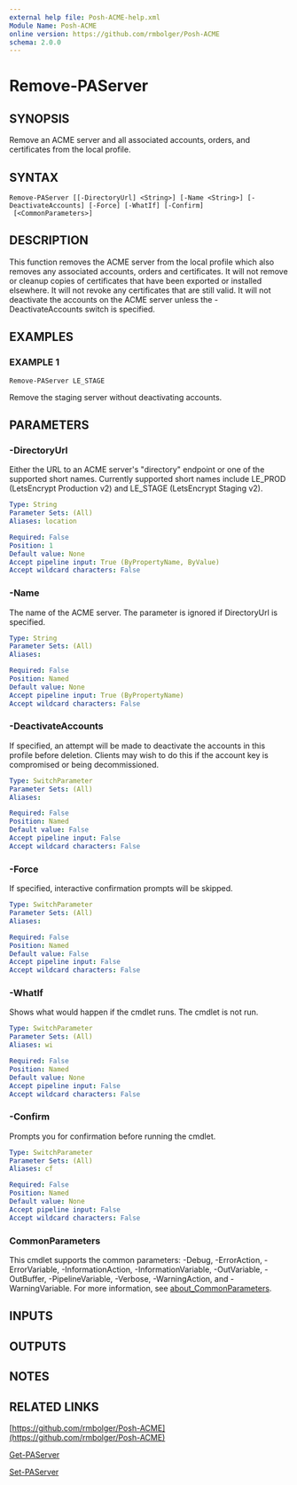 ```yaml
---
external help file: Posh-ACME-help.xml
Module Name: Posh-ACME
online version: https://github.com/rmbolger/Posh-ACME
schema: 2.0.0
---
```


# Remove-PAServer

## SYNOPSIS
Remove an ACME server and all associated accounts, orders, and certificates from the local profile.

## SYNTAX

```
Remove-PAServer [[-DirectoryUrl] <String>] [-Name <String>] [-DeactivateAccounts] [-Force] [-WhatIf] [-Confirm]
 [<CommonParameters>]
```

## DESCRIPTION
This function removes the ACME server from the local profile which also removes any associated accounts, orders and certificates.
It will not remove or cleanup copies of certificates that have been exported or installed elsewhere.
It will not revoke any certificates that are still valid.
It will not deactivate the accounts on the ACME server unless the -DeactivateAccounts switch is specified.

## EXAMPLES

### EXAMPLE 1
```
Remove-PAServer LE_STAGE
```

Remove the staging server without deactivating accounts.

## PARAMETERS

### -DirectoryUrl
Either the URL to an ACME server's "directory" endpoint or one of the supported short names.
Currently supported short names include LE_PROD (LetsEncrypt Production v2) and LE_STAGE (LetsEncrypt Staging v2).

```yaml
Type: String
Parameter Sets: (All)
Aliases: location

Required: False
Position: 1
Default value: None
Accept pipeline input: True (ByPropertyName, ByValue)
Accept wildcard characters: False
```

### -Name
The name of the ACME server.
The parameter is ignored if DirectoryUrl is specified.

```yaml
Type: String
Parameter Sets: (All)
Aliases:

Required: False
Position: Named
Default value: None
Accept pipeline input: True (ByPropertyName)
Accept wildcard characters: False
```

### -DeactivateAccounts
If specified, an attempt will be made to deactivate the accounts in this profile before deletion.
Clients may wish to do this if the account key is compromised or being decommissioned.

```yaml
Type: SwitchParameter
Parameter Sets: (All)
Aliases:

Required: False
Position: Named
Default value: False
Accept pipeline input: False
Accept wildcard characters: False
```

### -Force
If specified, interactive confirmation prompts will be skipped.

```yaml
Type: SwitchParameter
Parameter Sets: (All)
Aliases:

Required: False
Position: Named
Default value: False
Accept pipeline input: False
Accept wildcard characters: False
```

### -WhatIf
Shows what would happen if the cmdlet runs.
The cmdlet is not run.

```yaml
Type: SwitchParameter
Parameter Sets: (All)
Aliases: wi

Required: False
Position: Named
Default value: None
Accept pipeline input: False
Accept wildcard characters: False
```

### -Confirm
Prompts you for confirmation before running the cmdlet.

```yaml
Type: SwitchParameter
Parameter Sets: (All)
Aliases: cf

Required: False
Position: Named
Default value: None
Accept pipeline input: False
Accept wildcard characters: False
```

### CommonParameters
This cmdlet supports the common parameters: -Debug, -ErrorAction, -ErrorVariable, -InformationAction, -InformationVariable, -OutVariable, -OutBuffer, -PipelineVariable, -Verbose, -WarningAction, and -WarningVariable. For more information, see [about_CommonParameters](http://go.microsoft.com/fwlink/?LinkID=113216).

## INPUTS

## OUTPUTS

## NOTES

## RELATED LINKS

[https://github.com/rmbolger/Posh-ACME](https://github.com/rmbolger/Posh-ACME)

[Get-PAServer]()

[Set-PAServer]()
